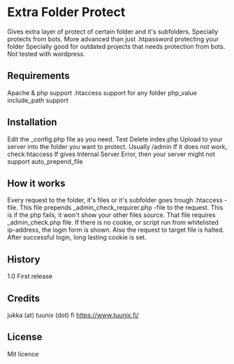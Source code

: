 # Extra Folder Protect

Gives extra layer of protect of certain folder and it's subfolders.
Specially protects from bots.
More advanced than just .htpassword protecting your folder
Specially good for outdated projects that needs protection from bots.
Not tested with wordpress.

## Requirements
Apache & php support
.htaccess support for any folder
php_value include_path support

## Installation

Edit the _config.php file as you need.
Test
Delete index.php
Upload to your server into the folder you want to protect.
Usually /admin
If it does not work, check htaccess
If gives Internal Server Error, then your server might not support auto_prepend_file

## How it works
Every request to the folder, it's files or it's subfolder goes trough .htaccess -file.
This file prepends _admin_check_requirer.php -file to the request. This is if the php fails, it won't show your other files source.
That file requires _admin_check.php file.
If there is no cookie, or script run from whitelisted ip-address, the login form is shown.
Also the request to target file is halted.
After successful login, long lasting cookie is set.



## History

1.0 First release

## Credits

jukka (at) tuunix (dot) fi
https://www.tuunix.fi/

## License

Mit licence